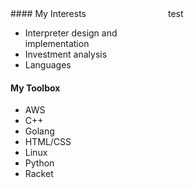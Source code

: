 <div style="display: flex">
  <div style="flex: 50%;">
#### My Interests

* Interpreter design and implementation
* Investment analysis
* Languages

#### My Toolbox

* AWS
* C++
* Golang
* HTML/CSS
* Linux
* Python
* Racket
</div>
<div style="flex: 50%;">
  test
</div>

</div>

